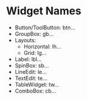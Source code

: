 # Widget Names

* Button/ToolButton: btn...
* GroupBox: gb...
* Layouts:
    * Horizontal: lh...
    * Grid: lg...
* Label: lbl...
* SpinBox: sb...
* LineEdit: le...
* TextEdit: te...
* TableWidget: tw...
* ComboBox: cb...
